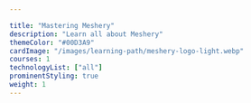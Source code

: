 ```yaml
---

title: "Mastering Meshery"
description: "Learn all about Meshery"
themeColor: "#00D3A9"
cardImage: "/images/learning-path/meshery-logo-light.webp"
courses: 1
technologyList: ["all"]
prominentStyling: true
weight: 1
---
```


<!--
  This file is only used to render the courses list within a learning path.
  Check the Learn-Layer5 folder under src/sections/, src/templates for more understanding of how the data is used
-->
